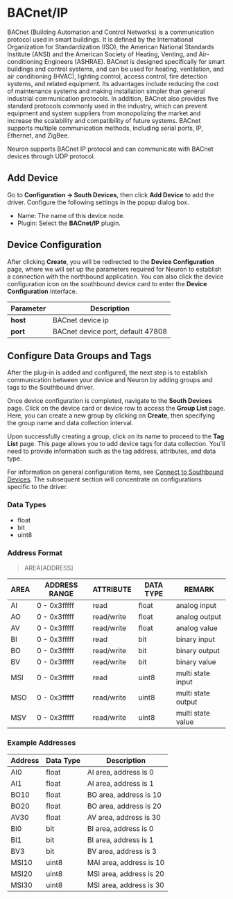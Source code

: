 # BACnet/IP

BACnet (Building Automation and Control Networks) is a communication protocol used in smart buildings. It is defined by the International Organization for Standardization (ISO), the American National Standards Institute (ANSI) and the American Society of Heating, Venting, and Air-conditioning Engineers (ASHRAE). BACnet is designed specifically for smart buildings and control systems, and can be used for heating, ventilation, and air conditioning (HVAC), lighting control, access control, fire detection systems, and related equipment. Its advantages include reducing the cost of maintenance systems and making installation simpler than general industrial communication protocols. In addition, BACnet also provides five standard protocols commonly used in the industry, which can prevent equipment and system suppliers from monopolizing the market and increase the scalability and compatibility of future systems. BACnet supports multiple communication methods, including serial ports, IP, Ethernet, and ZigBee.

Neuron supports BACnet IP protocol and can communicate with BACnet devices through UDP protocol.

## Add Device

Go to **Configuration -> South Devices**, then click **Add Device** to add the driver. Configure the following settings in the popup dialog box.

- Name: The name of this device node.
- Plugin: Select the **BACnet/IP** plugin.

## Device Configuration

After clicking **Create**, you will be redirected to the **Device Configuration** page, where we will set up the parameters required for Neuron to establish a connection with the northbound application. You can also click the device configuration icon on the southbound device card to enter the **Device Configuration** interface.

| Parameter      | Description                     |
|--------- | ------------------------------------- |
| **host** | BACnet device ip                   |
| **port** | BACnet device port, default 47808  |

## Configure Data Groups and Tags

After the plug-in is added and configured, the next step is to establish communication between your device and Neuron by adding groups and tags to the Southbound driver.

Once device configuration is completed, navigate to the **South Devices** page. Click on the device card or device row to access the **Group List** page. Here, you can create a new group by clicking on **Create**, then specifying the group name and data collection interval.

Upon successfully creating a group, click on its name to proceed to the **Tag List** page. This page allows you to add device tags for data collection. You'll need to provide information such as the tag address, attributes, and data type.

For information on general configuration items, see [Connect to Southbound Devices](../south-devices.md). The subsequent section will concentrate on configurations specific to the driver.

### Data Types

* float
* bit
* uint8

### Address Format

> AREA[ADDRESS]</span>

| AREA | ADDRESS RANGE | ATTRIBUTE  | DATA TYPE  | REMARK             |
| ---- | ------------- | ---------- | ------------- | ------------------ |
| AI   | 0 - 0x3fffff  | read       | float     | analog input       |
| AO   | 0 - 0x3fffff  | read/write | float     | analog output      |
| AV   | 0 - 0x3fffff  | read/write | float     | analog value       |
| BI   | 0 - 0x3fffff  | read       | bit       | binary input       |
| BO   | 0 - 0x3fffff  | read/write | bit       | binary output      |
| BV   | 0 - 0x3fffff  | read/write | bit       | binary value       |
| MSI  | 0 - 0x3fffff  | read       | uint8       | multi state input  |
| MSO  | 0 - 0x3fffff  | read/write | uint8       | multi state output |
| MSV  | 0 - 0x3fffff  | read/write | uint8       | multi state value  |

### Example Addresses

| Address     | Data Type  | Description          |
| ------- | ------- | --------------- |
| AI0    | float   | AI area, address is 0  |
| AI1    | float   | AI area, address is 1  |
| BO10   | float   | BO area, address is 10 |
| BO20   | float   | BO area, address is 20 |
| AV30   | float   | AV area, address is 30 |
| BI0    | bit     | BI area, address is 0  |
| BI1    | bit     | BI area, address is 1  |
| BV3    | bit     | BV area, address is 3  |
| MSI10  | uint8     | MAI area, address is 10 |
| MSI20  | uint8     | MSI area, address is 20 |
| MSI30  | uint8     | MSI area, address is 30 |